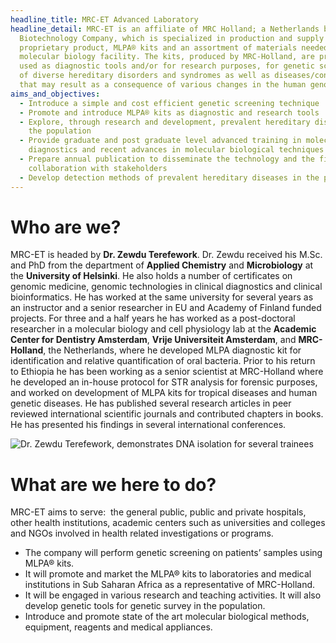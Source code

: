 ```yaml
---
headline_title: MRC-ET Advanced Laboratory
headline_detail: MRC-ET is an affiliate of MRC Holland; a Netherlands based
  Biotechnology Company, which is specialized in production and supply of a
  proprietary product, MLPA® kits and an assortment of materials needed in a
  molecular biology facility. The kits, produced by MRC-Holland, are primarily
  used as diagnostic tools and/or for research purposes, for genetic screening
  of diverse hereditary disorders and syndromes as well as diseases/conditions
  that may result as a consequence of various changes in the human genome.
aims_and_objectives:
  - Introduce a simple and cost efficient genetic screening technique
  - Promote and introduce MLPA® kits as diagnostic and research tools
  - Explore, through research and development, prevalent hereditary diseases in
    the population
  - Provide graduate and post graduate level advanced training in molecular
    diagnostics and recent advances in molecular biological techniques
  - Prepare annual publication to disseminate the technology and the findings in
    collaboration with stakeholders
  - Develop detection methods of prevalent hereditary diseases in the population
---
```

# Who are we?

MRC-ET is headed by **Dr. Zewdu Terefework**. Dr. Zewdu received his M.Sc. and PhD from the department of **Applied Chemistry** and **Microbiology** at the **University of Helsinki**. He also holds a number of certificates on genomic medicine, genomic technologies in clinical diagnostics and clinical bioinformatics. He has worked at the same university for several years as an instructor and a senior researcher in EU and Academy of Finland funded projects. For three and a half years he has worked as a post-doctoral researcher in a molecular biology and cell physiology lab at the **Academic Center for Dentistry Amsterdam**, **Vrije Universiteit Amsterdam**, and **MRC-Holland**, the Netherlands, where he developed MLPA diagnostic kit for identification and relative quantification of oral bacteria. Prior to his return to Ethiopia he has been working as a senior scientist at MRC-Holland where he developed an in-house protocol for STR analysis for forensic purposes, and worked on development of MLPA kits for tropical diseases and human genetic diseases. He has published several research articles in peer reviewed international scientific journals and contributed chapters in books. He has presented his findings in several international conferences.

![Dr. Zewdu Terefework, demonstrates DNA isolation for several trainees](/image/discussion-by-machine.jpeg "Dr. Zewdu Terefework, demonstrates DNA isolation for several trainees. Photo credit: Corey Nislow")

# What are we here to do?

MRC-ET aims to serve:  the general public, public and private hospitals, other health institutions, academic centers such as universities and colleges and NGOs involved in health related investigations or programs. 

* The company will perform genetic screening on patients’ samples using MLPA® kits.
* It will promote and market the MLPA® kits to laboratories and medical institutions in Sub Saharan Africa as a representative of MRC-Holland.
* It will be engaged in various research and teaching activities. It will also develop genetic tools for genetic survey in the population.
* Introduce and promote state of the art molecular biological methods, equipment, reagents and medical appliances.